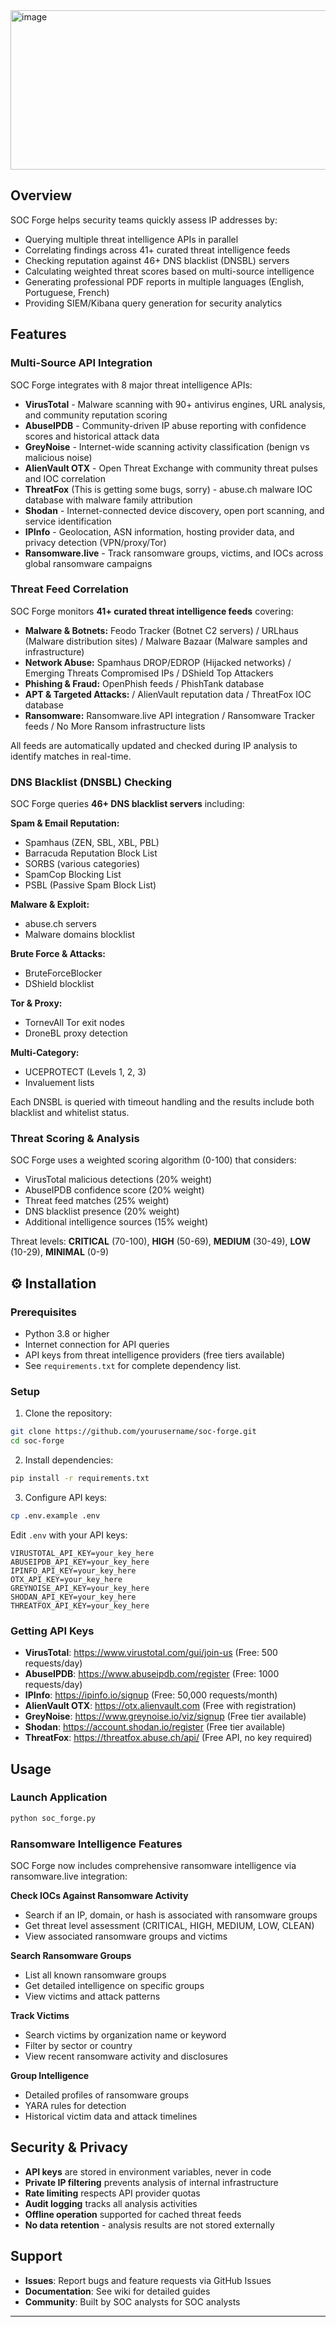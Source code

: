 <img width="1322" height="255" alt="image" src="https://github.com/user-attachments/assets/83fcf51a-bf7d-4c71-964c-af9b1dbd15cc" />
<br>

## Overview

SOC Forge helps security teams quickly assess IP addresses by:
- Querying multiple threat intelligence APIs in parallel
- Correlating findings across 41+ curated threat intelligence feeds
- Checking reputation against 46+ DNS blacklist (DNSBL) servers
- Calculating weighted threat scores based on multi-source intelligence
- Generating professional PDF reports in multiple languages (English, Portuguese, French)
- Providing SIEM/Kibana query generation for security analytics

## Features

### Multi-Source API Integration

SOC Forge integrates with 8 major threat intelligence APIs:

- **VirusTotal** - Malware scanning with 90+ antivirus engines, URL analysis, and community reputation scoring
- **AbuseIPDB** - Community-driven IP abuse reporting with confidence scores and historical attack data
- **GreyNoise** - Internet-wide scanning activity classification (benign vs malicious noise)
- **AlienVault OTX** - Open Threat Exchange with community threat pulses and IOC correlation
- **ThreatFox** (This is getting some bugs, sorry) - abuse.ch malware IOC database with malware family attribution
- **Shodan** - Internet-connected device discovery, open port scanning, and service identification
- **IPInfo** - Geolocation, ASN information, hosting provider data, and privacy detection (VPN/proxy/Tor)
- **Ransomware.live** - Track ransomware groups, victims, and IOCs across global ransomware campaigns

### Threat Feed Correlation
SOC Forge monitors **41+ curated threat intelligence feeds** covering:

- **Malware & Botnets:** Feodo Tracker (Botnet C2 servers) / URLhaus (Malware distribution sites) / Malware Bazaar (Malware samples and infrastructure) <br>
- **Network Abuse:** Spamhaus DROP/EDROP (Hijacked networks) / Emerging Threats Compromised IPs / DShield Top Attackers <br>
- **Phishing & Fraud:** OpenPhish feeds / PhishTank database <br>
- **APT & Targeted Attacks:** / AlienVault reputation data / ThreatFox IOC database <br>
- **Ransomware:** Ransomware.live API integration / Ransomware Tracker feeds / No More Ransom infrastructure lists

All feeds are automatically updated and checked during IP analysis to identify matches in real-time.

### DNS Blacklist (DNSBL) Checking

SOC Forge queries **46+ DNS blacklist servers** including:

**Spam & Email Reputation:**
- Spamhaus (ZEN, SBL, XBL, PBL)
- Barracuda Reputation Block List
- SORBS (various categories)
- SpamCop Blocking List
- PSBL (Passive Spam Block List)

**Malware & Exploit:**
- abuse.ch servers
- Malware domains blocklist

**Brute Force & Attacks:**
- BruteForceBlocker
- DShield blocklist

**Tor & Proxy:**
- TornevAll Tor exit nodes
- DroneBL proxy detection

**Multi-Category:**
- UCEPROTECT (Levels 1, 2, 3)
- Invaluement lists

Each DNSBL is queried with timeout handling and the results include both blacklist and whitelist status.

### Threat Scoring & Analysis

SOC Forge uses a weighted scoring algorithm (0-100) that considers:
- VirusTotal malicious detections (20% weight)
- AbuseIPDB confidence score (20% weight)
- Threat feed matches (25% weight)
- DNS blacklist presence (20% weight)
- Additional intelligence sources (15% weight)

Threat levels: **CRITICAL** (70-100), **HIGH** (50-69), **MEDIUM** (30-49), **LOW** (10-29), **MINIMAL** (0-9)


## ⚙️ Installation

### Prerequisites
- Python 3.8 or higher
- Internet connection for API queries
- API keys from threat intelligence providers (free tiers available)
- See `requirements.txt` for complete dependency list.

### Setup

1. Clone the repository:
```bash
git clone https://github.com/yourusername/soc-forge.git
cd soc-forge
```

2. Install dependencies:
```bash
pip install -r requirements.txt
```

3. Configure API keys:
```bash
cp .env.example .env
```

Edit `.env` with your API keys:
```env
VIRUSTOTAL_API_KEY=your_key_here
ABUSEIPDB_API_KEY=your_key_here
IPINFO_API_KEY=your_key_here
OTX_API_KEY=your_key_here
GREYNOISE_API_KEY=your_key_here
SHODAN_API_KEY=your_key_here
THREATFOX_API_KEY=your_key_here
```

### Getting API Keys

- **VirusTotal**: https://www.virustotal.com/gui/join-us (Free: 500 requests/day)
- **AbuseIPDB**: https://www.abuseipdb.com/register (Free: 1000 requests/day)
- **IPInfo**: https://ipinfo.io/signup (Free: 50,000 requests/month)
- **AlienVault OTX**: https://otx.alienvault.com (Free with registration)
- **GreyNoise**: https://www.greynoise.io/viz/signup (Free tier available)
- **Shodan**: https://account.shodan.io/register (Free tier available)
- **ThreatFox**: https://threatfox.abuse.ch/api/ (Free API, no key required)

## Usage

### Launch Application
```bash
python soc_forge.py
```

### Ransomware Intelligence Features

SOC Forge now includes comprehensive ransomware intelligence via ransomware.live integration:

**Check IOCs Against Ransomware Activity**
- Search if an IP, domain, or hash is associated with ransomware groups
- Get threat level assessment (CRITICAL, HIGH, MEDIUM, LOW, CLEAN)
- View associated ransomware groups and victims

**Search Ransomware Groups**
- List all known ransomware groups
- Get detailed intelligence on specific groups
- View victims and attack patterns

**Track Victims**
- Search victims by organization name or keyword
- Filter by sector or country
- View recent ransomware activity and disclosures

**Group Intelligence**
- Detailed profiles of ransomware groups
- YARA rules for detection
- Historical victim data and attack timelines
## Security & Privacy

- **API keys** are stored in environment variables, never in code
- **Private IP filtering** prevents analysis of internal infrastructure
- **Rate limiting** respects API provider quotas
- **Audit logging** tracks all analysis activities
- **Offline operation** supported for cached threat feeds
- **No data retention** - analysis results are not stored externally

## Support

- **Issues**: Report bugs and feature requests via GitHub Issues
- **Documentation**: See wiki for detailed guides
- **Community**: Built by SOC analysts for SOC analysts

---

